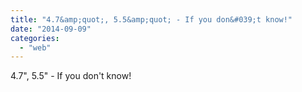 ```yaml
---
title: "4.7&amp;quot;, 5.5&amp;quot; - If you don&#039;t know!"
date: "2014-09-09"
categories: 
  - "web"
---
```


4.7", 5.5" - If you don't know!
